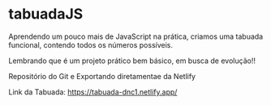# tabuadaJS

Aprendendo um pouco mais de JavaScript na prática, criamos uma tabuada funcional, contendo todos os números possíveis.

Lembrando que é um projeto prático bem básico, em busca de evolução!!

Repositório do Git e Exportando diretamentae da Netlify

Link da Tabuada: https://tabuada-dnc1.netlify.app/
